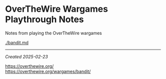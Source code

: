 # OverTheWire Wargames Playthrough Notes

Notes from playing the OverTheWire wargames

[./bandit.md](./bandit.md)

---

*Created 2025-02-23*

<https://overthewire.org/>  
<https://overthewire.org/wargames/bandit/>
